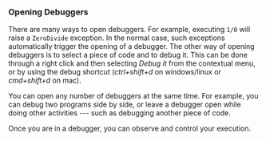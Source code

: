 ### Opening Debuggers

There are many ways to open debuggers.
For example, executing `1/0` will raise a `ZeroDivide` exception.
In the normal case, such exceptions automatically trigger the opening of a debugger.
The other way of opening debuggers is to select a piece of code and to debug it.
This can be done through a right click and then selecting *Debug it* from the contextual menu, or by using the debug shortcut (_ctrl+shift+d_ on windows/linux or _cmd+shift+d_ on mac).


You can open any number of debuggers at the same time.
For example, you can debug two programs side by side, or leave a debugger open while doing other activities --- such as debugging another piece of code.

Once you are in a debugger, you can observe and control your execution.



